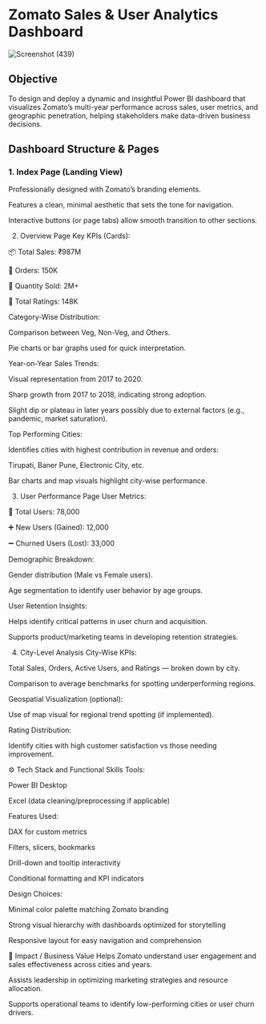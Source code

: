 # **Zomato Sales & User Analytics Dashboard** 
![Screenshot (439)](https://github.com/user-attachments/assets/d16181cd-bf78-499a-9ffb-cc18e69dbb18)

## **Objective**
To design and deploy a dynamic and insightful Power BI dashboard that visualizes Zomato’s multi-year performance across sales, user metrics, and geographic penetration, helping stakeholders make data-driven business decisions.

## **Dashboard Structure & Pages**

### 1. Index Page (Landing View)
Professionally designed with Zomato’s branding elements.

Features a clean, minimal aesthetic that sets the tone for navigation.

Interactive buttons (or page tabs) allow smooth transition to other sections.

2. Overview Page
Key KPIs (Cards):

📦 Total Sales: ₹987M

🛒 Orders: 150K

🔢 Quantity Sold: 2M+

🌟 Total Ratings: 148K

Category-Wise Distribution:

Comparison between Veg, Non-Veg, and Others.

Pie charts or bar graphs used for quick interpretation.

Year-on-Year Sales Trends:

Visual representation from 2017 to 2020.

Sharp growth from 2017 to 2018, indicating strong adoption.

Slight dip or plateau in later years possibly due to external factors (e.g., pandemic, market saturation).

Top Performing Cities:

Identifies cities with highest contribution in revenue and orders:

Tirupati, Baner Pune, Electronic City, etc.

Bar charts and map visuals highlight city-wise performance.

3. User Performance Page
User Metrics:

👥 Total Users: 78,000

➕ New Users (Gained): 12,000

➖ Churned Users (Lost): 33,000

Demographic Breakdown:

Gender distribution (Male vs Female users).

Age segmentation to identify user behavior by age groups.

User Retention Insights:

Helps identify critical patterns in user churn and acquisition.

Supports product/marketing teams in developing retention strategies.

4. City-Level Analysis
City-Wise KPIs:

Total Sales, Orders, Active Users, and Ratings — broken down by city.

Comparison to average benchmarks for spotting underperforming regions.

Geospatial Visualization (optional):

Use of map visual for regional trend spotting (if implemented).

Rating Distribution:

Identify cities with high customer satisfaction vs those needing improvement.

⚙️ Tech Stack and Functional Skills
Tools:

Power BI Desktop

Excel (data cleaning/preprocessing if applicable)

Features Used:

DAX for custom metrics

Filters, slicers, bookmarks

Drill-down and tooltip interactivity

Conditional formatting and KPI indicators

Design Choices:

Minimal color palette matching Zomato branding

Strong visual hierarchy with dashboards optimized for storytelling

Responsive layout for easy navigation and comprehension

🎯 Impact / Business Value
Helps Zomato understand user engagement and sales effectiveness across cities and years.

Assists leadership in optimizing marketing strategies and resource allocation.

Supports operational teams to identify low-performing cities or user churn drivers.

